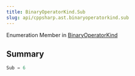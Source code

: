 ```yaml
---
title: BinaryOperatorKind.Sub
slug: api/cppsharp.ast.binaryoperatorkind.sub
---
```

Enumeration Member in [BinaryOperatorKind](/api/cppsharp/ast/binaryoperatorkind)

## Summary



```csharp
Sub = 6
```

